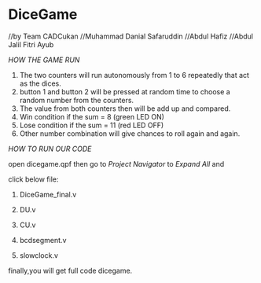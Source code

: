 # DiceGame
//by Team CADCukan
//Muhammad Danial Safaruddin
//Abdul Hafiz
//Abdul Jalil Fitri Ayub

*HOW THE GAME RUN*
1. The two counters will run autonomously from 1 to 6 repeatedly that act as the dices.
2. button 1 and button 2 will be pressed at random time to choose a random number from the counters.
3. The value from both counters then will be add up and compared.
4. Win condition if the sum = 8 (green LED ON)
5. Lose condition if the sum = 11 (red LED OFF)
6. Other number combination will give chances to roll again and again.

*HOW TO RUN OUR CODE*

open dicegame.qpf
then go to *Project Navigator* to *Expand All* and 

click below file:

1. DiceGame_final.v

2. DU.v

3. CU.v

4. bcdsegment.v

5. slowclock.v

finally,you will get full code dicegame.
